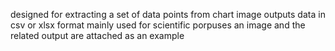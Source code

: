 designed for extracting a set of data points from chart image
outputs data in csv or xlsx format
mainly used for scientific porpuses
an image and the related output are attached as an example
